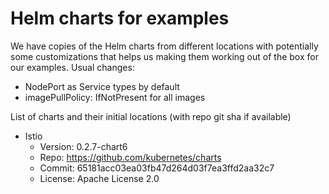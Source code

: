 # Helm charts for examples

We have copies of the Helm charts from different locations with potentially
some customizations that helps us making them working out of the box for
our examples. Usual changes:

* NodePort as Service types by default
* imagePullPolicy: IfNotPresent for all images

List of charts and their initial locations (with repo git sha if available)

* Istio
    * Version: 0.2.7-chart6
    * Repo: https://github.com/kubernetes/charts
    * Commit: 65181acc03ea03fb47d264d03f7ea3ffd2aa32c7
    * License: Apache License 2.0
